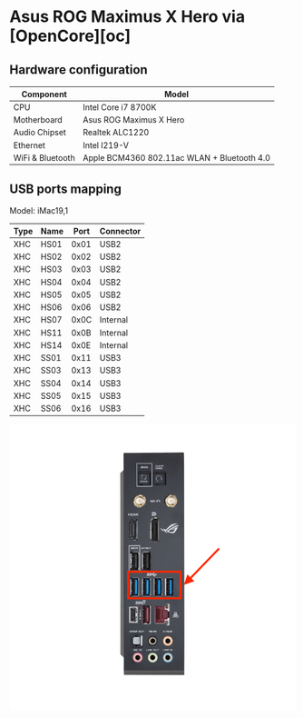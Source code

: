 # Asus ROG Maximus X Hero via [OpenCore][oc]

## Hardware configuration

| **Component**    | **Model**                                   |
| ---------------- | ------------------------------------------- |
| CPU              | Intel Core i7 8700K                         |
| Motherboard      | Asus ROG Maximus X Hero                     |
| Audio Chipset    | Realtek ALC1220                             |
| Ethernet         | Intel I219-V                                |
| WiFi & Bluetooth | Apple BCM4360 802.11ac WLAN + Bluetooth 4.0 |

## USB ports mapping

Model: iMac19,1

| **Type** | **Name** | **Port** | **Connector** |
| -------- | -------- | -------- | ------------- |
| XHC      | HS01     | 0x01     | USB2          |
| XHC      | HS02     | 0x02     | USB2          |
| XHC      | HS03     | 0x03     | USB2          |
| XHC      | HS04     | 0x04     | USB2          |
| XHC      | HS05     | 0x05     | USB2          |
| XHC      | HS06     | 0x06     | USB2          |
| XHC      | HS07     | 0x0C     | Internal      |
| XHC      | HS11     | 0x0B     | Internal      |
| XHC      | HS14     | 0x0E     | Internal      |
| XHC      | SS01     | 0x11     | USB3          |
| XHC      | SS03     | 0x13     | USB3          |
| XHC      | SS04     | 0x14     | USB3          |
| XHC      | SS05     | 0x15     | USB3          |
| XHC      | SS06     | 0x16     | USB3          |

![motherboard](img/h732.png)
